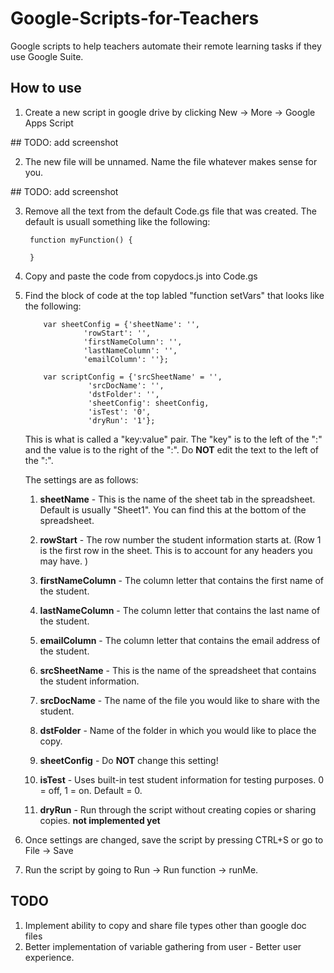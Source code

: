 # Google-Scripts-for-Teachers
Google scripts to help teachers automate their remote learning tasks if they use Google Suite. 

## How to use

1. Create a new script in google drive by clicking New -> More -> Google Apps Script

\## TODO: add screenshot 

2. The new file will be unnamed. Name the file whatever makes sense for you. 

\## TODO: add screenshot

3. Remove all the text from the default Code.gs file that was created. The default is usuall something like the following:
    
        function myFunction() {
          
        }
 
 4. Copy and paste the code from copydocs.js into Code.gs

 5. Find the block of code at the top labled "function setVars" that looks like the following:
      
            var sheetConfig = {'sheetName': '',
                     'rowStart': '', 
                     'firstNameColumn': '', 
                     'lastNameColumn': '', 
                     'emailColumn': ''};
    
            var scriptConfig = {'srcSheetName' = '',
                      'srcDocName': '',
                      'dstFolder': '',
                      'sheetConfig': sheetConfig,
                      'isTest': '0',
                      'dryRun': '1'};

    This is what is called a "key:value" pair. The "key" is to the left of the ":" and the value is to the right of the ":". Do **NOT** edit the text to the left of the ":". 

    The settings are as follows:
    
    1. **sheetName** - This is the name of the sheet tab in the spreadsheet. Default is usually "Sheet1". You can find this at the bottom of the spreadsheet. 
    
    2. **rowStart** - The row number the student information starts at. (Row 1 is the first row in the sheet. This is to account for any headers you may have. )

    3. **firstNameColumn** - The column letter that contains the first name of the student.

    4. **lastNameColumn** - The column letter that contains the last name of the student.

    5. **emailColumn** - The column letter that contains the email address of the student.

    6. **srcSheetName** - This is the name of the spreadsheet that contains the student information.

    7. **srcDocName** - The name of the file you would like to share with the student.

    8. **dstFolder** - Name of the folder in which you would like to place the copy. 

    9. **sheetConfig** - Do **NOT** change this setting!

    10. **isTest** - Uses built-in test student information for testing purposes. 0 = off, 1 = on. Default = 0. 

    11. **dryRun** - Run through the script without creating copies or sharing copies. **not implemented yet**

6. Once settings are changed, save the script by pressing CTRL+S or go to File -> Save

7. Run the script by going to Run -> Run function -> runMe.

## TODO
1. Implement ability to copy and share file types other than google doc files
2. Better implementation of variable gathering from user - Better user experience. 